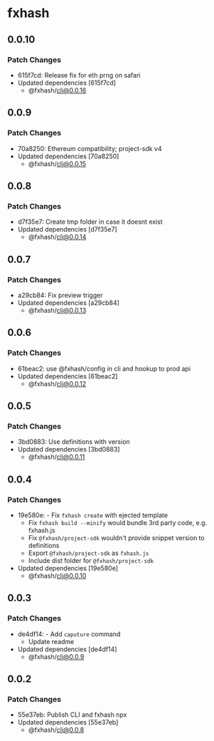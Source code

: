 # fxhash

## 0.0.10

### Patch Changes

- 615f7cd: Release fix for eth prng on safari
- Updated dependencies [615f7cd]
  - @fxhash/cli@0.0.16

## 0.0.9

### Patch Changes

- 70a8250: Ethereum compatibility; project-sdk v4
- Updated dependencies [70a8250]
  - @fxhash/cli@0.0.15

## 0.0.8

### Patch Changes

- d7f35e7: Create tmp folder in case it doesnt exist
- Updated dependencies [d7f35e7]
  - @fxhash/cli@0.0.14

## 0.0.7

### Patch Changes

- a29cb84: Fix preview trigger
- Updated dependencies [a29cb84]
  - @fxhash/cli@0.0.13

## 0.0.6

### Patch Changes

- 61beac2: use @fxhash/config in cli and hookup to prod api
- Updated dependencies [61beac2]
  - @fxhash/cli@0.0.12

## 0.0.5

### Patch Changes

- 3bd0883: Use definitions with version
- Updated dependencies [3bd0883]
  - @fxhash/cli@0.0.11

## 0.0.4

### Patch Changes

- 19e580e: - Fix `fxhash create` with ejected template
  - Fix `fxhash build --minify` would bundle 3rd party code, e.g. fxhash.js
  - Fix `@fxhash/project-sdk` wouldn't provide snippet version to definitions
  - Export `@fxhash/project-sdk` as `fxhash.js`
  - Include dist folder for `@fxhash/project-sdk`
- Updated dependencies [19e580e]
  - @fxhash/cli@0.0.10

## 0.0.3

### Patch Changes

- de4df14: - Add `caputure` command
  - Update readme
- Updated dependencies [de4df14]
  - @fxhash/cli@0.0.9

## 0.0.2

### Patch Changes

- 55e37eb: Publish CLI and fxhash npx
- Updated dependencies [55e37eb]
  - @fxhash/cli@0.0.8
